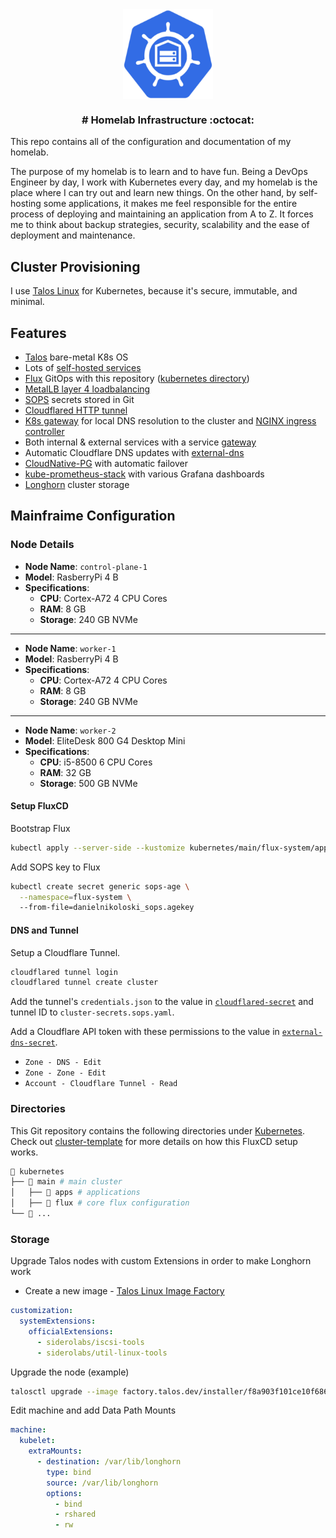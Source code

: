 <div align="center">

<img src="https://raw.githubusercontent.com/prehor/home-ops/main/docs/assets/images/home-ops-kubernetes-logo.png" align="center" width="144px" height="144px"/>

### # Homelab Infrastructure :octocat:

</div>

This repo contains all of the configuration and documentation of my homelab.


The purpose of my homelab is to learn and to have fun. Being a DevOps Engineer by day, I work with Kubernetes every day, and my homelab is the place where I can try out and learn new things. On the other hand, by self-hosting some applications, it makes me feel responsible for the entire process of deploying and maintaining an application from A to Z. It forces me to think about backup strategies, security, scalability and the ease of deployment and maintenance.

## Cluster Provisioning

I use [Talos Linux](https://www.talos.dev/) for Kubernetes, because it's secure, immutable, and minimal.


## Features

- [Talos](https://www.talos.dev) bare-metal K8s OS
- Lots of [self-hosted services](./kubernetes/main/apps)
- [Flux](https://toolkit.fluxcd.io/) GitOps with this repository ([kubernetes directory](./kubernetes))
- [MetalLB layer 4 loadbalancing](https://metallb.io/concepts/layer2/) 
- [SOPS](https://github.com/mozilla/sops) secrets stored in Git
- [Cloudflared HTTP tunnel](https://github.com/cloudflare/cloudflared)
- [K8s gateway](https://github.com/ori-edge/k8s_gateway) for local DNS resolution to the cluster and [NGINX ingress controller](https://kubernetes.github.io/ingress-nginx/)
- Both internal & external services with a service [gateway](https://github.com/ori-edge/k8s_gateway/)
- Automatic Cloudflare DNS updates with [external-dns](./kubernetes/main/apps/network/external-dns/app/helmrelease.yaml)
- [CloudNative-PG](https://cloudnative-pg.io/) with automatic failover
- [kube-prometheus-stack](https://github.com/prometheus-community/helm-charts/tree/main/charts/kube-prometheus-stack) with various Grafana dashboards
- [Longhorn](https://longhorn.io/) cluster storage

## Mainfraime Configuration

### Node Details

- **Node Name**: `control-plane-1`
- **Model**:  RasberryPi 4 B
- **Specifications**:
  - **CPU**: Cortex-A72 4 CPU Cores
  - **RAM**: 8 GB
  - **Storage**: 240 GB NVMe

---

- **Node Name**: `worker-1`
- **Model**:  RasberryPi 4 B
- **Specifications**:
  - **CPU**: Cortex-A72 4 CPU Cores
  - **RAM**: 8 GB
  - **Storage**: 240 GB NVMe

----

- **Node Name**: `worker-2`
- **Model**:  EliteDesk 800 G4 Desktop Mini
- **Specifications**:
  - **CPU**: i5-8500 6 CPU Cores
  - **RAM**: 32 GB
  - **Storage**: 500 GB NVMe

#### Setup FluxCD

Bootstrap Flux

```sh
kubectl apply --server-side --kustomize kubernetes/main/flux-system/app.yaml
```

Add SOPS key to Flux
```sh
kubectl create secret generic sops-age \
  --namespace=flux-system \ 
  --from-file=danielnikoloski_sops.agekey
```

#### DNS and Tunnel

Setup a Cloudflare Tunnel.

```sh
cloudflared tunnel login
cloudflared tunnel create cluster
```

Add the tunnel's `credentials.json` to the value in [`cloudflared-secret`](kubernetes/apps/network/cloudflared/app/secret.sops.yaml) and tunnel ID to `cluster-secrets.sops.yaml`.

Add a Cloudflare API token with these permissions to the value in [`external-dns-secret`](kubernetes/apps/network/external-dns/app/secret.sops.yaml).

- `Zone - DNS - Edit`
- `Zone - Zone - Edit`
- `Account - Cloudflare Tunnel - Read`

### Directories

This Git repository contains the following directories under [Kubernetes](./kubernetes/). Check out [cluster-template](https://github.com/onedr0p/flux-cluster-template) for more details on how this FluxCD setup works.

```sh
📁 kubernetes
├── 📁 main # main cluster
│   ├── 📁 apps # applications
│   ├── 📁 flux # core flux configuration
└── 📁 ...
```

### Storage

Upgrade Talos nodes with custom Extensions in order to make Longhorn work

- Create a new image -
[Talos Linux Image Factory](https://factory.talos.de)
```yaml
customization:
  systemExtensions:
    officialExtensions:
      - siderolabs/iscsi-tools
      - siderolabs/util-linux-tools
```

Upgrade the node (example)
```sh
talosctl upgrade --image factory.talos.dev/installer/f8a903f101ce10f686476024898734bb6b36353cc4d41f348514db9004ec0a9d:v1.9.4 -n 10.0.10.20
```

Edit machine and add Data Path Mounts

```yaml
machine:
  kubelet:
    extraMounts:
      - destination: /var/lib/longhorn
        type: bind
        source: /var/lib/longhorn
        options:
          - bind
          - rshared
          - rw
```
